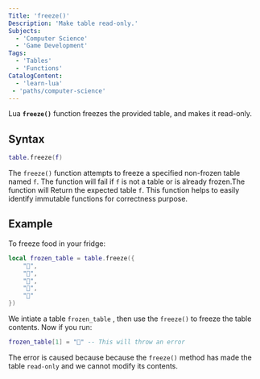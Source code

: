 ```yaml
---
Title: 'freeze()'
Description: 'Make table read-only.'
Subjects:
  - 'Computer Science'
  - 'Game Development' 
Tags:
  - 'Tables'
  - 'Functions'
CatalogContent:
  - 'learn-lua'
 - 'paths/computer-science'
---
```


Lua **`freeze()`** function freezes the provided table, and makes it read-only.

## Syntax

```lua
table.freeze(f)
```

The `freeze()` function attempts to freeze a specified non-frozen table named `f`. The function will fail if `f` is not a table or is already frozen.The function will
 Return the expected table `f`.
 This function helps to easily identify immutable functions for correctness purpose.

## Example

To freeze food in your fridge:

```lua
local frozen_table = table.freeze({
    "🍎",
    "🍌",
    "🍇",
    "🍓",
    "🍉"
})
```
We intiate a table `frozen_table` , then use the `freeze()` to freeze the table contents.
Now if you run:
```lua
frozen_table[1] = "🍔" -- This will throw an error
```
The error is caused because because the `freeze()` method has made the table `read-only` and we cannot modify its contents.


